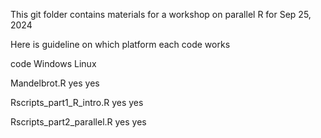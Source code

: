 This git folder contains materials for a workshop on parallel R for Sep 25, 2024

Here is guideline on which platform each code works

code                        Windows     Linux

Mandelbrot.R                yes         yes 

Rscripts_part1_R_intro.R    yes         yes 

Rscripts_part2_parallel.R   yes         yes
   